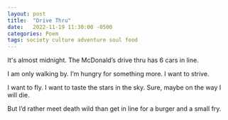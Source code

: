 ```yaml
---
layout: post
title:  "Drive Thru"
date:   2022-11-19 11:30:00 -0500
categories: Poem
tags: society culture adventure soul food
---
```

It's almost midnight.
The McDonald’s drive thru
has 6 cars in line.

I am only walking by.
I’m hungry for something more.
I want to strive.

I want to fly.
I want to taste the stars in the sky.
Sure, maybe on the way I will die.

But I’d rather meet death wild
than get in line
for a burger and a small fry.